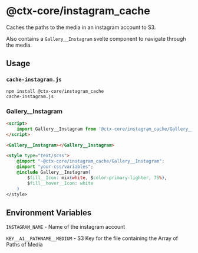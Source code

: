 # @ctx-core/instagram_cache

Caches the paths to the media in an instagram account to S3.

Also contains a `Gallery__Instagram` svelte component to navigate through the media.

## Usage

###  `cache-instagram.js`

```shell
npm install @ctx-core/instagram_cache
cache-instagram.js
```

### Gallery__Instagram

```html
<script>
	import Gallery__Instagram from '@ctx-core/instagram_cache/Gallery__Instagram.svelte'
</script>

<Gallery__Instagram></Gallery__Instagram>

<style type="text/scss">
	@import "~@ctx-core/instagram_cache/Gallery__Instagram";
	@import "your-css/variables";
	@include Gallery__Instagram(
		$fill__Icon: mix(white, $color-primary-lighter, 75%),
		$fill__hover__Icon: white
	)
</style>
```

## Environment Variables

`INSTAGRAM_NAME` -
	Name of the instagram account

`KEY__A1__PATHNAME__MEDIUM` -
	S3 Key for the file containing the Array of Paths of Media
